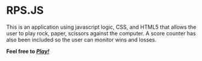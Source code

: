 # RPS.JS

This is an application using javascript logic, CSS, and HTML5 that allows the user to play rock, paper, scissors against the computer.  A score counter has also been included so the user can monitor wins and losses.

<strong>Feel free to <a href="https://grandsuccess87.github.io/RockPaperScissorsJs/"><i>Play!</i></a></strong>
